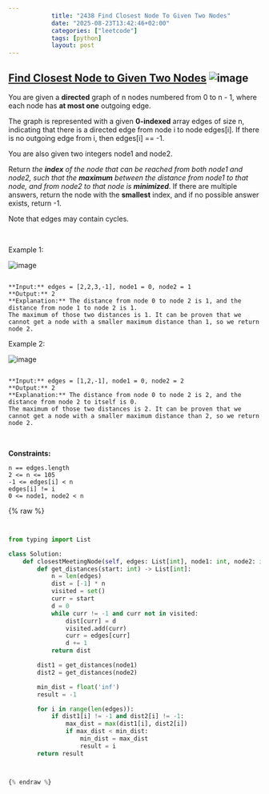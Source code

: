 ```yaml
---
            title: "2438 Find Closest Node To Given Two Nodes"
            date: "2025-08-23T13:42:46+02:00"
            categories: ["leetcode"]
            tags: [python]
            layout: post
---
```

            
## [Find Closest Node to Given Two Nodes](https://leetcode.com/problems/find-closest-node-to-given-two-nodes) ![image](https://img.shields.io/badge/Difficulty-Medium-orange)

You are given a **directed** graph of n nodes numbered from 0 to n - 1, where each node has **at most one** outgoing edge.

The graph is represented with a given **0-indexed** array edges of size n, indicating that there is a directed edge from node i to node edges[i]. If there is no outgoing edge from i, then edges[i] == -1.

You are also given two integers node1 and node2.

Return *the **index** of the node that can be reached from both *node1* and *node2*, such that the **maximum** between the distance from *node1* to that node, and from *node2* to that node is **minimized***. If there are multiple answers, return the node with the **smallest** index, and if no possible answer exists, return -1.

Note that edges may contain cycles.

 

Example 1:

![image](https://assets.leetcode.com/uploads/2022/06/07/graph4drawio-2.png)
```

**Input:** edges = [2,2,3,-1], node1 = 0, node2 = 1
**Output:** 2
**Explanation:** The distance from node 0 to node 2 is 1, and the distance from node 1 to node 2 is 1.
The maximum of those two distances is 1. It can be proven that we cannot get a node with a smaller maximum distance than 1, so we return node 2.

```

Example 2:

![image](https://assets.leetcode.com/uploads/2022/06/07/graph4drawio-4.png)
```

**Input:** edges = [1,2,-1], node1 = 0, node2 = 2
**Output:** 2
**Explanation:** The distance from node 0 to node 2 is 2, and the distance from node 2 to itself is 0.
The maximum of those two distances is 2. It can be proven that we cannot get a node with a smaller maximum distance than 2, so we return node 2.

```

 

**Constraints:**

	n == edges.length
	2 <= n <= 105
	-1 <= edges[i] < n
	edges[i] != i
	0 <= node1, node2 < n

{% raw %}


```python


from typing import List

class Solution:
    def closestMeetingNode(self, edges: List[int], node1: int, node2: int) -> int:
        def get_distances(start: int) -> List[int]:
            n = len(edges)
            dist = [-1] * n
            visited = set()
            curr = start
            d = 0
            while curr != -1 and curr not in visited:
                dist[curr] = d
                visited.add(curr)
                curr = edges[curr]
                d += 1
            return dist

        dist1 = get_distances(node1)
        dist2 = get_distances(node2)

        min_dist = float('inf')
        result = -1

        for i in range(len(edges)):
            if dist1[i] != -1 and dist2[i] != -1:
                max_dist = max(dist1[i], dist2[i])
                if max_dist < min_dist:
                    min_dist = max_dist
                    result = i
        return result



{% endraw %}
```
